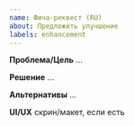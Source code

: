 ```yaml
---
name: Фича-реквест (RU)
about: Предложить улучшение
labels: enhancement
---
```


**Проблема/Цель**
…

**Решение**
…

**Альтернативы**
…

**UI/UX**
скрин/макет, если есть
